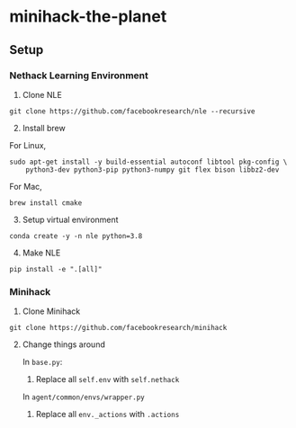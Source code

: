 # minihack-the-planet

## Setup

### Nethack Learning Environment

1. Clone NLE 

```
git clone https://github.com/facebookresearch/nle --recursive
```

2. Install brew

For Linux,
```
sudo apt-get install -y build-essential autoconf libtool pkg-config \
    python3-dev python3-pip python3-numpy git flex bison libbz2-dev
```
For Mac,
```
brew install cmake
```

3. Setup virtual environment

```
conda create -y -n nle python=3.8
```

4. Make NLE

```
pip install -e ".[all]"
```

### Minihack

1. Clone Minihack 

```
git clone https://github.com/facebookresearch/minihack
```

2. Change things around
    
    In `base.py`:

    1. Replace all `self.env` with `self.nethack`

    
    In `agent/common/envs/wrapper.py`

    1. Replace all `env._actions` with `.actions`